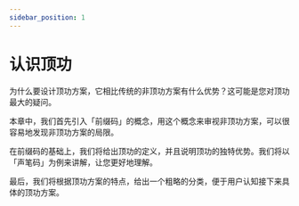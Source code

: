 ```yaml
---
sidebar_position: 1
---
```


# 认识顶功

为什么要设计顶功方案，它相比传统的非顶功方案有什么优势？这可能是您对顶功最大的疑问。

本章中，我们首先引入「前缀码」的概念，用这个概念来审视非顶功方案，可以很容易地发现非顶功方案的局限。

在前缀码的基础上，我们将给出顶功的定义，并且说明顶功的独特优势。我们将以「声笔码」为例来讲解，让您更好地理解。

最后，我们将根据顶功方案的特点，给出一个粗略的分类，便于用户认知接下来具体的顶功方案。
